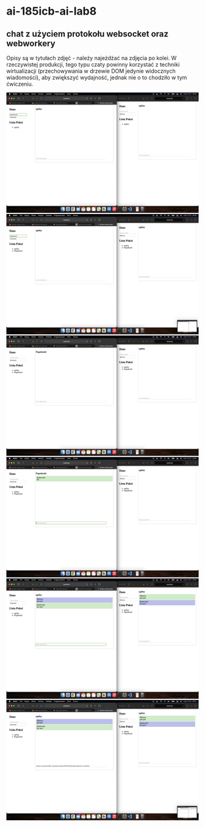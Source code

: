 # ai-185icb-ai-lab8
## chat z użyciem protokołu websocket oraz webworkery

Opisy są w tytułach zdjęć - należy najeżdżać na zdjęcia po kolei. W rzeczywistej produkcji, tego typu czaty powinny korzystać z techniki wirtualizacji (przechowywania w drzewie DOM jedynie widocznych wiadomości), aby zwiększyć wydajność, jednak nie o to chodziło w tym ćwiczeniu. 

![alt text](public/1.png "Aby utworzyć nowy pokój należy wpisać jego nazwę do odpowiedniego guzika i zatwierdzić enterem")
![alt text](public/2.png "Pokój od razu pojawia się na liście pokoi u wszystkich użytkowników")
![alt text](public/3.png "Aby zmienić pokój, należy kliknąć jego nazwę na liście")
![alt text](public/4.png "Wysyłane wiadomości nie pojawiają się u osób w innych pokojach")
![alt text](public/5.png "Wiadomości pojawiają się, gdy użytkownicy są w tym samym pokoju, wysłane przez innych są niebieskie, a u wysyłającego są zielone")
![alt text](public/6.png "W tle czatu (osobny proces) działa skrypt (webworker), który mierzy czas na stronie i dokonuje pewnych skomplikowanych obliczeń, aby pobrać wynik skryptu należy kliknąć PPM w dowolnym miejscu na stronie")